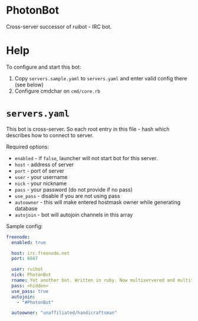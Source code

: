 # PhotonBot
Cross-server successor of ruibot - IRC bot.

# Help
To configure and start this bot:
1. Copy `servers.sample.yaml` to `servers.yaml` and enter valid config there (see below)
2. Configure cmdchar on `cmd/core.rb`

# `servers.yaml`
This bot is cross-server. So each root entry in this file - hash which describes how to connect to server.

Required options:
- `enabled` - if `false`, launcher will not start bot for this server.
- `host` - address of server
- `port` - port of server
- `user` - your username
- `nick` - your nickname
- `pass` - your password (do not provide if no pass)
- `use_pass` - disable if you are not using pass
- `autoowner` - this will make entered hostmask owner while generating database
- `autojoin` - bot will autojoin channels in this array

Sample config:
```yaml
freenode:
  enabled: true

  host: irc.freenode.net
  port: 6667

  user: ruibot
  nick: PhotonBot
  rname: Yet another bot. Written in ruby. Now multiservered and multithreaded.
  pass: <hidden>
  use_pass: true
  autojoin: 
    - "#PhotonBot"

  autoowner: "unaffiliated/handicraftsman"
```
